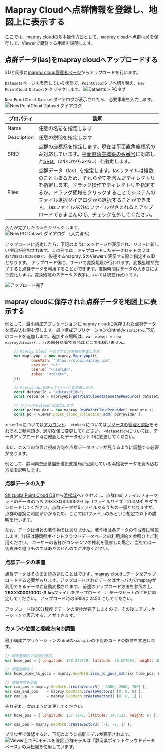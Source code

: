 <!---
title: "　mapray cloudへ登録(点群)"
date: 2019-07-16T18:02:17+09:00
draft: false
description: ""
keywords: ["maprayJS", "ブラウザ", "3D地図", "レンダリング"]
type: overview
menu: main
bookShowToC: false
weight: 1050
--->

# Mapray Cloudへ点群情報を登録し、地図上に表示する

ここでは、mapray cloudの基本操作方法として、mapray cloudへ点群(las)を保存して、Viewerで閲覧する手順を説明します。



## 点群データ(las)をmapray cloudへアップロードする
3Dと同様に[mapray cloud管理者ページ](https://cloud.mapray.com)からアップロードを行います。


`Datasets`ページを表示している状態で、`PointCloud`タブへ切り替え、`New PointCloud Dataset`をクリックします。
![Datasets > PCタブ](images/screenshot-102-open-pc-dataset-dialog-before.png-annotated.svg)


`New PointCloud Dataset`ダイアログが表示されたら、必要事項を入力します。
![New PointCloud Dataset ダイアログ](images/screenshot-103-open-pc-dataset-dialog-after.png)


| プロパティ    | 説明                                           |
|-------------|------------------------------------------------|
| Name        | 任意の名前を指定します |
| Desctiption | 任意の説明を指定します |
| SRID        | 点群の座標系を指定します。現在は平面直角座標系のみ対応しています。[平面直角座標系の系番号](https://www.gsi.go.jp/sokuchikijun/jpc.html)に対応した[SRDI](https://epsg.io/?q=JGD2000%20/%20Japan%20Plane%20Rectangular)（2443から2461）を指定します。|
| Files       | 点群データ（las）を指定します。lasファイルは複数のこともあるため、それら全てを含んだディレクトリを指定します。ドラッグ操作でディレクトリを指定するか、ドラッグ領域をクリックすることでシステムのファイル選択ダイアログから選択することができます。 lasファイル以外のファイルが含まれるとアップロードできませんので、チェックを外してください。|


入力が完了したら`OK`をクリックします。
![New PC Dataset ダイアログ （入力済み）](images/screenshot-109-109-click-before.png-annotated.svg)



アップロードに成功したら、下記のようにメッセージが表示され、リストに新しい項目が追加されます。この例では、アップロードしたデータセットのIDは` 4547889330126848 `で、後述するmaprayJSのViewerで表示する際に指定するIDとなります。
アップロード後に、サーバで変換処理が行われます。変換処理が完了すると点群データを利用することができます。変換時間はデータの大きさにより変化します。変換処理のステータス表示については現在作成中です。

![アップロード完了](images/screenshot-111-goto-detail-page-before.png)




## mapray cloudに保存された点群データを地図上に表示する
例として、[最小構成アプリケーション](../gettingstarted/)にmapray cloudに保存された点群データを読み込む例を示します。最小構成アプリケーションのhtmlの`<script>`に下記のコードを追加します。追加する場所は、`var viewer = new mapray.Viewer(...);`の部分以降であればどこでも構いません。
```javascript
    // Mapray Cloud へのアクセス情報を生成します。
    var maprayApi = new mapray.MaprayApi({
            basePath: "https://cloud.mapray.com",
            version: "v1",
            userId: "<userId>",
            token: "<token>",
    });

    // Mapray Apiを使ってリソースを定義します。
    const datasetId = "<datasetId>";
    const resource = maprayApi.getPointCloudDatasetAsResource( datasetId );

    // リソースをviewerに追加します。
    const pcProvider = new mapray.RawPointCloudProvider( resource );
    const pc = viewer.point_cloud_collection.add( pcProvider );
```
`<userId>`については[アカウント](../account/)、
`<token>`については[リソースの管理と認証](../token/#Tokenの作成手順)をそれぞれご参照頂き、適切な値に変更してください。
`<datasetId>`については、データアップロード時に確認したデータセットIDに変更してください。

また、カメラの位置と視線方向を点群データセットが見えるように調整する必要があります。

例として、静岡県交通基盤部建設支援局が公開している浜松城データを読み込む方法を説明します。

### 点群データの入手
[Shizuoka Point Cloud DB](https://pointcloud.pref.shizuoka.jp/)から[浜松城](https://pointcloud.pref.shizuoka.jp/lasmap/ankendetail?ankenno=29XXX00010002)へアクセスし、点群(las)ファイルフォーマットのデータのうち 29XXX00010002-3.las (ファイルサイズ：200MB) をダウンロードしてください。点群データが6ファイルあるうちの一部となりますが、点群の変換に時間がかかるため、ここでは1ファイルのみという想定で以下の説明を行います。

なお、データは当社の著作物ではありません。著作権は各データの作成者に帰属します。詳細は静岡県ポイントクラウドデータベースの利用規約を参照の上ご利用ください。
ユーザーの皆様がコンテンツの権利を侵害した場合、当社では一切責任を追うものではありませんのでご注意ください。

### 点群データの準備
点群データはそのまま読み込むことはできず、[mapray cloud](https://cloud.mapray.com)にデータをアップロードする必要があります。アップロードされたデータはサーバ内でmaprayが利用できるデータに自動変換されます。
前述のアップロード方法を参照の上、**29XXX00010002-3.las**ファイルをアップロードし、データセットのIDを<datasetId>に設定してください。
アップロード時のSRIDは 2450 にしてください。

アップロード後30分程度でデータの変換が完了しますので、その後にアプリケーションで表示することができます。

### カメラの位置と視線方向の調整

最小構成アプリケーションのhtmlの`<script>`の下記のコードの数値を変更します。
```javascript
// 球面座標系で視点を設定。
var home_pos = { longitude: 138.247739, latitude: 35.677604, height: 3000 };

// 球面座標から
var home_view_to_gocs = mapray.GeoMath.iscs_to_gocs_matrix( home_pos, mapray.GeoMath.createMatrix());

// 視線方向を定義
var cam_pos = mapray.GeoMath.createVector3( [-3000, 2600, 700] );
var cam_end_pos    = mapray.GeoMath.createVector3( [0, 0, 0] );
var cam_up         = mapray.GeoMath.createVector3( [0, 0, 1] );
```

それぞれ、次のように変更してください。
```javascript
var home_pos = { longitude: 137.7246, latitude: 34.7113, height: 67 };
```
```javascript
var cam_pos = mapray.GeoMath.createVector3( [-1, -2, 1] );
```

ブラウザで確認すると、下記のように点群モデルが表示されます。
![Viewer上でPCモデルを確認](images/screenshot-viewer-pc.png)
点群モデルは「静岡県ポイントクラウドデータベース」の浜松城を使用しています。
